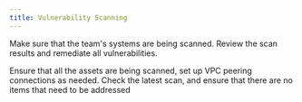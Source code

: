 ```yaml
---
title: Vulnerability Scanning
---
```


Make sure that the team's systems are being scanned. Review the scan results and remediate all vulnerabilities.

Ensure that all the assets are being scanned, set up VPC peering connections as needed.
Check the latest scan, and ensure that there are no items that need to be addressed
